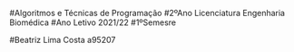#Algoritmos e Técnicas de Programação
#2ºAno Licenciatura Engenharia Biomédica
#Ano Letivo 2021/22
#1ºSemesre


#Beatriz Lima Costa a95207

